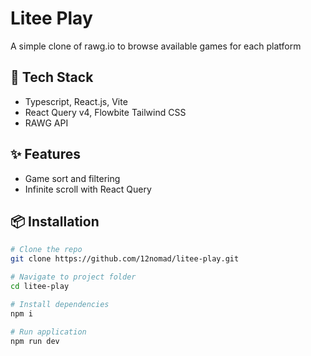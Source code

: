 # Litee Play

A simple clone of rawg.io to browse available games for each platform

## 🚀 Tech Stack

- Typescript, React.js, Vite
- React Query v4, Flowbite Tailwind CSS
- RAWG API

## ✨ Features

- Game sort and filtering
- Infinite scroll with React Query

## 📦 Installation

```bash
# Clone the repo
git clone https://github.com/12nomad/litee-play.git

# Navigate to project folder
cd litee-play

# Install dependencies
npm i

# Run application
npm run dev
```
